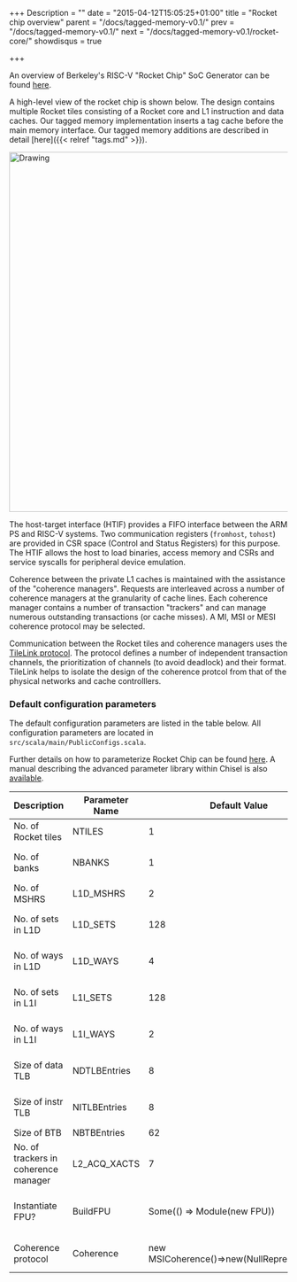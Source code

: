 +++
Description = ""
date = "2015-04-12T15:05:25+01:00"
title = "Rocket chip overview"
parent = "/docs/tagged-memory-v0.1/"
prev = "/docs/tagged-memory-v0.1/"
next = "/docs/tagged-memory-v0.1/rocket-core/"
showdisqus = true

+++


An overview of Berkeley's RISC-V "Rocket Chip" SoC Generator can be found [here](http://riscv.org/workshop-jan2015/riscv-rocket-chip-generator-workshop-jan2015.pdf).

A high-level view of the rocket chip is shown below. The design
contains multiple Rocket tiles consisting of a Rocket core and L1
instruction and data caches. Our tagged memory implementation inserts
a tag cache before the main memory interface. Our tagged memory additions
are described in detail [here]({{< relref "tags.md" >}}). 

<img src="../figures/rocket_chip.png" alt="Drawing" style="width: 650px;"/>

The host-target interface (HTIF) provides a FIFO interface between the
ARM PS and RISC-V systems. Two communication registers (`fromhost`,
`tohost`) are provided in CSR space (Control and Status Registers) for
this purpose. The HTIF allows the host to load binaries, access memory
and CSRs and service syscalls for peripheral device emulation.

Coherence between the private L1 caches is maintained with the
assistance of the "coherence managers". Requests are interleaved
across a number of coherence managers at the granularity of cache
lines. Each coherence manager contains a number of transaction "trackers"
and can manage numerous outstanding transactions (or cache misses).
A MI, MSI or MESI coherence protocol may be selected.

Communication between the Rocket tiles and coherence managers uses the
[TileLink protocol][TileLinkSpec]. The protocol defines a number of
independent transaction channels, the prioritization of channels (to
avoid deadlock) and their format. TileLink helps to isolate the
design of the coherence protcol from that of the physical networks
and cache controlllers. 

### Default configuration parameters

The default configuration parameters are listed in the table
below. All configuration parameters are located in
`src/scala/main/PublicConfigs.scala`. 

Further details on how to parameterize Rocket Chip can be found
[here](https://github.com/ucb-bar/rocket-chip#-how-can-i-parameterize-my-rocket-chip). 
A manual describing the advanced
parameter library within Chisel is also
[available][Chisel-parameterization-manual].

| Description                          | Parameter Name | Default Value                               | Possible Value     | Notes                  |
| ------------------------------------ | -------------- | ------------------------------------------- | -----------------  | ---------------------- |
| No. of Rocket tiles                  | NTILES         | 1                                           | >0                 |                        |
| No. of banks                         | NBANKS         | 1                                           | >0, power of 2     |                        |
| No. of MSHRS                         | L1D_MSHRS      | 2                                           | >0                 |                        |
| No. of sets in L1D                   | L1D_SETS       | 128                                         | >0, power of 2     |                        |
| No. of ways in L1D                   | L1D_WAYS       | 4                                           | >0, power of 2     |                        |
| No. of sets in L1I                   | L1I_SETS       | 128                                         | >0, power of 2     |                        |
| No. of ways in L1I                   | L1I_WAYS       | 2                                           | >0, power of 2     |                        |
| Size of data TLB                     | NDTLBEntries   | 8                                           | >0, power of 2     |                        |
| Size of instr TLB                    | NITLBEntries   | 8                                           | >0, power of 2     |                        |
| Size of BTB                          | NBTBEntries    | 62                                          | >0                 |                        |
| No. of trackers in coherence manager | L2_ACQ_XACTS   | 7                                           | >0                 |                        |
| Instantiate FPU?                     | BuildFPU       | Some(() => Module(new FPU))                 |                    | Set to None to disable |
| Coherence protocol                   | Coherence      | new MSICoherence()=>new(NullRepresentation) | MI, MEI, MSI, MESI |                        |

<!-- Links -->

[TileLinkSpec]: https://github.com/ucb-bar/uncore/blob/master/doc/TileLink0.3.1Specification.pdf
[Chisel-parameterization-manual]: https://github.com/ucb-bar/chisel/blob/master/doc/parameters/parameters.pdf


